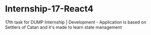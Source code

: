 # Internship-17-React4
17th task for DUMP Internship | Development - Application is based on Settlers of Catan and it's made to learn state management
